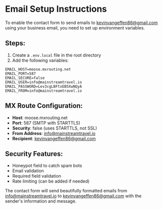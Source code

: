 # Email Setup Instructions

To enable the contact form to send emails to kevinvangeffen86@gmail.com using your business email, you need to set up environment variables.

## Steps:

1. Create a `.env.local` file in the root directory
2. Add the following variables:

```
EMAIL_HOST=moose.mxrouting.net
EMAIL_PORT=587
EMAIL_SECURE=false
EMAIL_USER=info@mainstreamtravel.io
EMAIL_PASSWORD=Lev3cgLBFtxEB5XwNQyA
EMAIL_FROM=info@mainstreamtravel.io
```

## MX Route Configuration:

- **Host**: moose.mxrouting.net
- **Port**: 587 (SMTP with STARTTLS)
- **Security**: false (uses STARTTLS, not SSL)
- **From Address**: info@mainstreamtravel.io
- **Recipient**: kevinvangeffen86@gmail.com

## Security Features:

- Honeypot field to catch spam bots
- Email validation
- Required field validation
- Rate limiting (can be added if needed)

The contact form will send beautifully formatted emails from info@mainstreamtravel.io to kevinvangeffen86@gmail.com with the sender's information and message.
